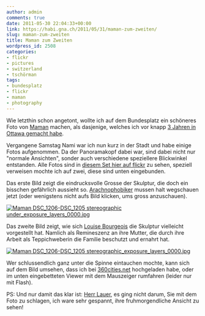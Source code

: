```yaml
---
author: admin
comments: true
date: 2011-05-30 22:04:33+00:00
link: https://habi.gna.ch/2011/05/31/maman-zum-zweiten/
slug: maman-zum-zweiten
title: Maman zum Zweiten
wordpress_id: 2508
categories:
- flickr
- pictures
- switzerland
- tschörman
tags:
- bundesplatz
- flickr
- maman
- photography
---
```


Wie letzthin schon angetont, wollte ich auf dem Bundesplatz ein schöneres Foto von [Maman](http://enwp.org/Maman) machen, als dasjenige, welches ich vor knapp [3 Jahren in Ottawa gemacht habe](http://status.davidhaberthuer.ch/notice/1187).




Vergangene Samstag Nami war ich nun kurz in der Stadt und habe einige Fotos aufgenommen. Da der Panoramakopf dabei war, sind dabei nicht nur "normale Ansichten", sonder auch verschiedene speziellere Blickwinkel entstanden. Alle Fotos sind in [diesem Set hier auf flickr](http://flic.kr/s/aHsjuWq2LN) zu sehen, speziell verweisen mochte ich auf zwei, diese sind unten eingebunden.




Das erste Bild zeigt die eindrucksvolle Grosse der Skulptur, die doch ein bisschen gefährlich aussieht so. [Arachnophobiker](http://) mussen halt wegschauen jetzt (oder wenigstens nicht aufs Bild klicken, ums gross anzuschauen).




[![Maman DSC_1206-DSC_1205 stereographic under_exposure_layers_0000.jpg](https://habi.gna.ch/wp-content/uploads/2011/05/Maman-DSC_1206-DSC_1205-stereographic-under_exposure_layers_0000-tm.jpg)](https://habi.gna.ch/wp-content/uploads/2011/05/Maman-DSC_1206-DSC_1205-stereographic-under_exposure_layers_0000.jpg)  



  



Das zweite Bild zeigt, wie sich [Louise Bourgeois](http://de.wikipedia.org/wiki/Louise_Bourgeois) die Skulptur vielleicht vorgestellt hat. Namlich als Remineszenz an ihre Mutter, die durch ihre Arbeit als Teppichweberin die Familie beschutzt und ernahrt hat.




[![Maman DSC_1206-DSC_1205 stereographic_exposure_layers_0000.jpg](https://habi.gna.ch/wp-content/uploads/2011/05/Maman-DSC_1206-DSC_1205-stereographic_exposure_layers_0000-tm.jpg)](https://habi.gna.ch/wp-content/uploads/2011/05/Maman-DSC_1206-DSC_1205-stereographic_exposure_layers_0000.jpg)
  



Wer schlussendlich ganz unter die Spinne eintauchen mochte, kann sich auf dem Bild umsehen, dass ich bei [360cities.net](http://www.360cities.net/image/maman) hochgeladen habe, oder im unten eingebetteten Viewer mit dem Mauszeiger rumfahren (leider nur mit Flash).



  





  

  

PS: Und nur damit das klar ist: [Herr Lauer](https://habi.gna.ch/2011/04/16/indien/#comment-14584), es ging nicht darum, Sie mit dem Foto zu schlagen, ich ware sehr gespannt, ihre fruhmorgendliche Ansicht zu sehen!  


